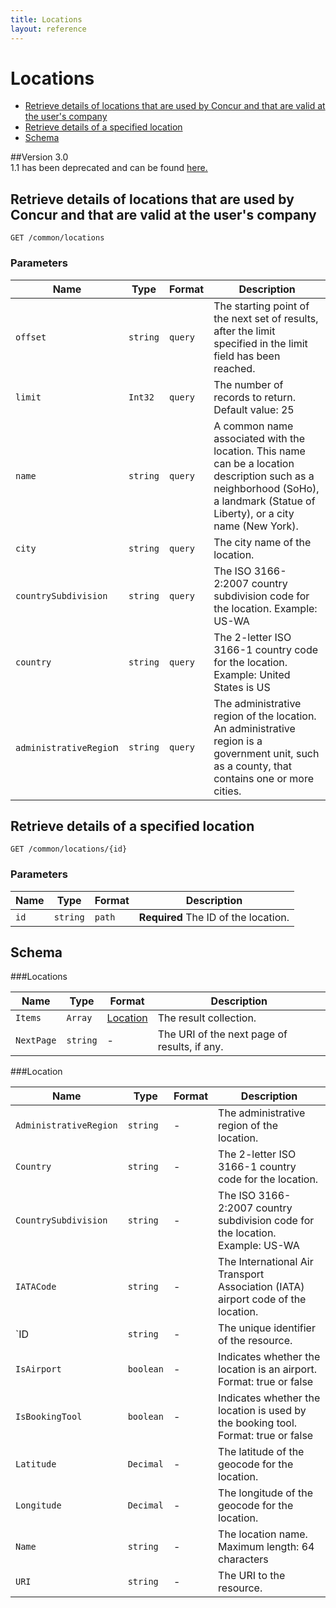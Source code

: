 ```yaml
---
title: Locations
layout: reference
---
```



# Locations
* [Retrieve details of locations that are used by Concur and that are valid at the user's company](#get)
* [Retrieve details of a specified location](#getID)
* [Schema](#schema)

##Version
3.0  
1.1 has been deprecated and can be found [here.](url)


## <a name="get"></a>Retrieve details of locations that are used by Concur and that are valid at the user's company

    GET /common/locations

        
### Parameters

Name | Type | Format | Description
-----|------|--------|------------			
`offset`	|	`string`	|	`query`	|	The starting point of the next set of results, after the limit specified in the limit field has been reached.`limit`	|	`Int32`	|	`query`	|	The number of records to return. Default value: 25`name`	|	`string`	|	`query`	|	A common name associated with the location. This name can be a location description such as a neighborhood (SoHo), a landmark (Statue of Liberty), or a city name (New York).`city`	|	`string`	|	`query`	|	The city name of the location.`countrySubdivision`	|	`string`	|	`query`	|	The ISO 3166-2:2007 country subdivision code for the location. Example: US-WA`country`	|	`string`	|	`query`	|	The 2-letter ISO 3166-1 country code for the location. Example: United States is US`administrativeRegio`n	|	`string`	|	`query`	|	The administrative region of the location. An administrative region is a government unit, such as a county, that contains one or more cities.



## <a name="getID"></a>Retrieve details of a specified location

    GET /common/locations/{id}


### Parameters

Name | Type | Format | Description
-----|------|--------|------------
`id`	|	`string`	|	`path`	|	**Required** The ID of the location.


## <a name="schema"></a>Schema


###<a name="locations"></a>Locations

Name | Type | Format | Description
-----|------|--------|------------
`Items`	|	`Array`	|	[Location](#location)	|	The result collection.`NextPage`	|	`string`	|	-	|	The URI of the next page of results, if any.
###<a name="location"></a>Location

Name | Type | Format | Description
-----|------|--------|------------
`AdministrativeRegion`	|	`string`	|	-	|	The administrative region of the location.`Country`	|	`string`	|	-	|	The 2-letter ISO 3166-1 country code for the location.`CountrySubdivision`	|	`string`	|	-	|	The ISO 3166-2:2007 country subdivision code for the location. Example: US-WA`IATACode`	|	`string`	|	-	|	The International Air Transport Association (IATA) airport code of the location.`ID	|	`string`	|	-	|	The unique identifier of the resource.`IsAirport`	|	`boolean`	|	-	|	Indicates whether the location is an airport. Format: true or false`IsBookingTool`	|	`boolean`	|	-	|	Indicates whether the location is used by the booking tool. Format: true or false`Latitude`	|	`Decimal`	|	-	|	The latitude of the geocode for the location.`Longitude`	|	`Decimal`	|	-	|	The longitude of the geocode for the location.`Name`	|	`string`	|	-	|	The location name. Maximum length: 64 characters`URI`	|	`string`	|	-	|	The URI to the resource.


